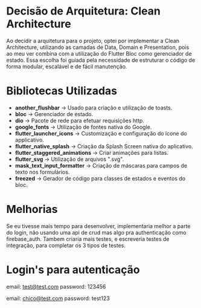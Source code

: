 # Decisão de Arquitetura: Clean Architecture

Ao decidir a arquitetura para o projeto, optei por implementar a Clean Architecture, utilizando as camadas de Data, Domain e Presentation, pois ao meu ver combina com a utilização do Flutter Bloc como gerenciador de estado. Essa escolha foi guiada pela necessidade de estruturar o código de forma modular, escalável e de fácil manutenção.


# Bibliotecas Utilizadas

- **another_flushbar** -> Usado para criação e utilização de toasts.
- **bloc** -> Gerenciador de estado.
- **dio** -> Pacote de rede para efetuar requisições http.
- **google_fonts** -> Utilização de fontes nativa do Google.
- **flutter_launcher_icons** -> Customização e configuração do ícone do applicativo.
- **flutter_native_splash** -> Criação da Splash Screen nativa do aplicativo.
- **flutter_staggered_animations** -> Criar animações para listas.
- **flutter_svg** -> Utilização de arquivos ".svg".
- **mask_text_input_formatter** -> Criação de máscaras para campos de texto nos formulários.
- **freezed** -> Gerador de código para classes de estados e eventos do bloc.


# Melhorias

Se eu tivesse mais tempo para desenvolver, implementaria melhor a parte do login, não usando uma api de crud mas algo pra authenticação como firebase_auth. Tambem criaria mais testes, e escreveria testes de integração, para completar os 3 tipos de testes.

# Login's para autenticação

email: test@test.com
password: 123456

email: chico@test.com
password: test123
